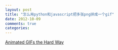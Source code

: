 ```yaml
---
layout: post
title: "怎么用python和javascript把多张png拼成一个gif"
date: 2012-10-09
comments: true
categories: 
---
```

<a href="http://www.sublimetext.com/~jps/animated_gifs_the_hard_way.html">Animated GIFs the Hard Way</a><br /><blockquote></blockquote>